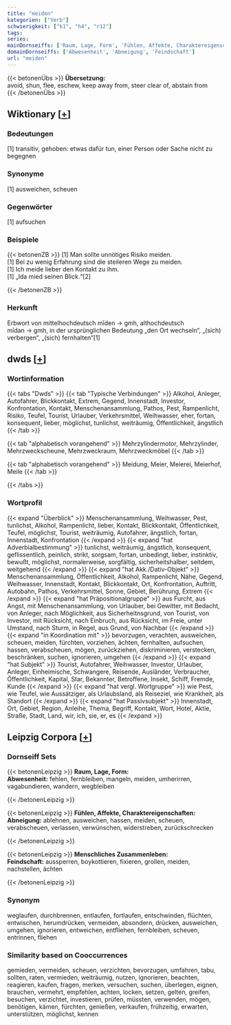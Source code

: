 ```yaml
---
title: "meiden"
kategorien: ["Verb"]
schwierigkeit: ["k1", "h4", "r12"]
tags:
series:
mainDornseiffs: ['Raum, Lage, Form', 'Fühlen, Affekte, Charaktereigenschaften', 'Menschliches Zusammenleben']
domainDornseiffs: ['Abwesenheit', 'Abneigung', 'Feindschaft']
url: "meiden"
---
```


{{< betonenÜbs >}}
**Übersetzung:**  
avoid, shun, flee, eschew, keep away from, steer clear of, abstain from  
{{< /betonenÜbs >}}

## Wiktionary [[+](https://de.wiktionary.org/wiki/meiden)]

### Bedeutungen
[1] transitiv, gehoben: etwas dafür tun, einer Person oder Sache nicht zu begegnen  

### Synonyme
[1] ausweichen, scheuen  

### Gegenwörter
[1] aufsuchen  

### Beispiele
{{< betonenZB >}}
[1] Man sollte unnötiges Risiko meiden.  
[1] Bei zu wenig Erfahrung sind die steileren Wege zu meiden.  
[1] Ich meide lieber den Kontakt zu ihm.  
[1] „Ida mied seinen Blick.“[2]  

{{< /betonenZB >}}
### Herkunft
Erbwort von mittelhochdeutsch mīden → gmh, althochdeutsch mīdan → gmh, in der ursprünglichen Bedeutung „den Ort wechseln“, „(sich) verbergen“, „(sich) fernhalten“[1]  



## dwds [[+](https://www.dwds.de/wb/meiden)]

### Wortinformation
{{< tabs "Dwds" >}}
{{< tab "Typische Verbindungen" >}}
Alkohol, Anleger, Autofahrer, Blickkontakt, Extrem, Gegend, Innenstadt, Investor, Konfrontation, Kontakt, Menschenansammlung, Pathos, Pest, Rampenlicht, Risiko, Teufel, Tourist, Urlauber, Verkehrsmittel, Weihwasser, eher, fortan, konsequent, lieber, möglichst, tunlichst, weiträumig, Öffentlichkeit, ängstlich
{{< /tab >}}

{{< tab "alphabetisch vorangehend" >}}
Mehrzylindermotor, Mehrzylinder, Mehrzweckscheune, Mehrzweckraum, Mehrzweckmöbel
{{< /tab >}}

{{< tab "alphabetisch vorangehend" >}}
Meidung, Meier, Meierei, Meierhof, Meile
{{< /tab >}}

{{< /tabs >}}

### Wortprofil
{{< expand "Überblick" >}} Menschenansammlung, Weihwasser, Pest, tunlichst, Alkohol, Rampenlicht, lieber, Kontakt, Blickkontakt, Öffentlichkeit, Teufel, möglichst, Tourist, weiträumig, Autofahrer, ängstlich, fortan, Innenstadt, Konfrontation {{< /expand >}}
{{< expand "hat Adverbialbestimmung" >}} tunlichst, weiträumig, ängstlich, konsequent, geflissentlich, peinlich, strikt, sorgsam, fortan, unbedingt, lieber, instinktiv, bewußt, möglichst, normalerweise, sorgfältig, sicherheitshalber, seitdem, weitgehend {{< /expand >}}
{{< expand "hat Akk./Dativ-Objekt" >}} Menschenansammlung, Öffentlichkeit, Alkohol, Rampenlicht, Nähe, Gegend, Weihwasser, Innenstadt, Kontakt, Blickkontakt, Ort, Konfrontation, Auftritt, Autobahn, Pathos, Verkehrsmittel, Sonne, Gebiet, Berührung, Extrem {{< /expand >}}
{{< expand "hat Präpositionalgruppe" >}} aus Furcht, aus Angst, mit Menschenansammlung, von Urlauber, bei Gewitter, mit Bedacht, von Anleger, nach Möglichkeit, aus Sicherheitnsgrund, von Tourist, von Investor, mit Rücksicht, nach Einbruch, aus Rücksicht, im Freie, unter Umstand, nach Sturm, in Regel, aus Grund, von Nachbar {{< /expand >}}
{{< expand "in Koordination mit" >}} bevorzugen, verachten, ausweichen, scheuen, meiden, fürchten, vorziehen, ächten, fernhalten, aufsuchen, hassen, verabscheuen, mögen, zurückziehen, diskriminieren, verstecken, beschränken, suchen, ignorieren, umgehen {{< /expand >}}
{{< expand "hat Subjekt" >}} Tourist, Autofahrer, Weihwasser, Investor, Urlauber, Anleger, Einheimische, Schwangere, Reisende, Ausländer, Verbraucher, Öffentlichkeit, Kapital, Star, Bekannter, Betroffene, Insekt, Schiff, Fremde, Kunde {{< /expand >}}
{{< expand "hat vergl. Wortgruppe" >}} wie Pest, wie Teufel, wie Aussätziger, als Urlaubsland, als Reiseziel, wie Krankheit, als Standort {{< /expand >}}
{{< expand "hat Passivsubjekt" >}} Innenstadt, Ort, Gebiet, Region, Anleihe, Thema, Begriff, Kontakt, Wort, Hotel, Aktie, Straße, Stadt, Land, wir, ich, sie, er, es {{< /expand >}}

## Leipzig Corpora [[+](https://corpora.uni-leipzig.de/en/res?word=meiden&corpusId=deu_newscrawl-public_2018)]

### Dornseiff Sets
{{< betonenLeipzig >}}
**Raum, Lage, Form:**  
**Abwesenheit:** fehlen, fernbleiben, mangeln, meiden, umherirren, vagabundieren, wandern, wegbleiben  

{{< /betonenLeipzig >}}


{{< betonenLeipzig >}}
**Fühlen, Affekte, Charaktereigenschaften:**  
**Abneigung:** ablehnen, ausweichen, hassen, meiden, scheuen, verabscheuen, verlassen, verwünschen, widerstreben, zurückschrecken  

{{< /betonenLeipzig >}}


{{< betonenLeipzig >}}
**Menschliches Zusammenleben:**  
**Feindschaft:** aussperren, boykottieren, fixieren, grollen, meiden, nachstellen, ächten  

{{< /betonenLeipzig >}}

### Synonym
weglaufen, durchbrennen, entlaufen, fortlaufen, entschwinden, flüchten, entwischen, herumdrücken, vermeiden, absondern, drücken, ausweichen, umgehen, ignorieren, entweichen, entfliehen, fernbleiben, scheuen, entrinnen, fliehen


### Similarity based on Cooccurrences
gemieden, vermeiden, scheuen, verzichten, bevorzugen, umfahren, tabu, sollten, raten, vermieden, weiträumig, nutzen, ignorieren, beachten, reagieren, kaufen, fragen, merken, versuchen, suchen, überlegen, eignen, brauchen, vermehrt, empfehlen, achten, locken, setzen, gelten, greifen, besuchen, verzichtet, investieren, prüfen, müssten, verwenden, mögen, benötigen, kämen, fürchten, genießen, verkaufen, frühzeitig, erwarten, unterstützen, möglichst, kennen


